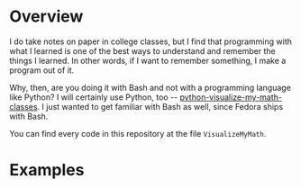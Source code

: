 # Overview

I do take notes on paper in college classes, but I find that programming with what I learned is one of the best ways to understand and remember the things I learned. In other words, if I want to remember something, I make a program out of it.

Why, then, are you doing it with Bash and not with a programming language like Python? I will certainly use Python, too -- [python-visualize-my-math-classes](https://github.com/soobinrho/python-visualize-my-math-classes).
I just wanted to get familiar with Bash as well, since Fedora ships with Bash.

You can find every code in this repository at the file `VisualizeMyMath`.

# Examples

